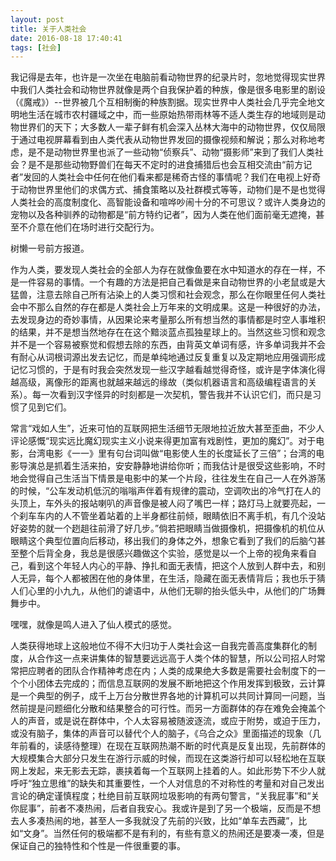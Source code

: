 ```yaml
---
layout: post
title: 关于人类社会
date: 2016-08-18 17:40:41
tags: [社会]
---
```


我记得是去年，也许是一次坐在电脑前看动物世界的纪录片时，忽地觉得现实世界中我们人类社会和动物世界就像是两个自我保护着的种族，像是很多电影里的剧设（《魔戒》）--世界被几个互相制衡的种族割据。现实世界中人类社会几乎完全地文明地生活在城市农村疆域之中，而一些原始热带雨林等不适人类生存的地域则是动物世界们的天下；大多数人一辈子鲜有机会深入丛林大海中的动物世界，仅仅局限于通过电视屏幕看到由人类代表从动物世界发回的摄像视频和解说；那么对称地考虑，是不是动物世界里也派了一些动物“侦察兵”、动物“摄影师”来到了我们人类社会？是不是那些动物野兽们在每天不定时的进食捕猎后也会互相交流由“前方记者”发回的人类社会中任何在他们看来都是稀奇古怪的事情呢？我们在电视上好奇于动物世界里他们的求偶方式、捕食策略以及社群模式等等，动物们是不是也觉得人类社会的高度制度化、高智能设备和喧哗吵闹十分的不可思议？或许人类身边的宠物以及各种驯养的动物都是“前方特约记者”，因为人类在他们面前毫无遮掩，甚至不介意在他们在场时进行交配行为。

树懒一号前方报道。

作为人类，要发现人类社会的全部人为存在就像鱼要在水中知道水的存在一样，不是一件容易的事情。一个有趣的方法是把自己看做是来自动物世界的小老鼠或是大猛兽，注意去除自己所有沾染上的人类习惯和社会观念，那么在你眼里任何人类社会中不那么自然的存在都是人类社会上万年来的文明成果。这是一种很好的办法，去发现身边的奇妙事情，从因果论来考量那么所有想当然的事情都是时空人事堆积的结果，并不是想当然地存在在这个黯淡蓝点孤独星球上的。当然这些习惯和观念并不是一个容易被察觉和假想去除的东西，由背英文单词有感，许多单词我并不会有耐心从词根词源出发去记忆，而是单纯地通过反复重复以及定期地应用强调形成记忆习惯的，于是有时我会突然发现一些汉字越看越觉得奇怪，或许是字体演化得越高级，离像形的距离也就越来越远的缘故（类似机器语言和高级编程语言的关系）。每一次看到汉字怪异的时刻都是一次契机，警告我并不认识它们，而只是习惯了见到它们。

常言“戏如人生”，近来可怕的互联网把生活细节无限地拉近放大甚至歪曲，不少人评论感慨“现实远比魔幻现实主义小说来得更加富有戏剧性，更加的魔幻”。对于电影，台湾电影《一一》里有句台词叫做“电影使人生的长度延长了三倍”；台湾的电影导演总是抓着生活来拍，安安静静地讲给你听；而我估计是很受这些影响，不时地会觉得自己生活当下情景是电影中的某一个片段，往往发生在自己一人在外游荡的时候，“公车发动机低沉的嗡嗡声伴着有规律的震动，空调吹出的冷气打在人的头顶上，车外头的报站喇叭的声音像是被人闷了嘴巴一样；路灯马上就要亮起，一个刹车车内的人不管坐着站着的上半身都往前倾，眼睛依旧不离手机，有几个没站好姿势的就一个趔趄往前滑了好几步。”倘若把眼睛当做摄像机，把摄像机的机位从眼睛这个典型位置向后移动，移出我们的身体之外，想象它看到了我们的后脑勺甚至整个后背全身，我总是很感兴趣做这个实验，感觉是以一个上帝的视角来看自己，看到这个年轻人内心的平静、挣扎和面无表情，把这个人放到人群中去，和别人无异，每个人都被困在他的身体里，在生活，隐藏在面无表情背后；我也乐于猜人们心里的小九九，从他们的谑语中，从他们无聊的抬头低头中，从他们的广场舞舞步中。

嘿嘿，就像是鸣人进入了仙人模式的感觉。

人类获得地球上这般地位不得不大归功于人类社会这一自我完善高度集群化的制度，从合作这一点来讲集体的智慧要远远高于人类个体的智慧，所以公司招人时常常把应聘者的团队合作精神考虑在内；人类的成果绝大多数是需要社会制度下的一个个小团体去完成的；而信息互联网的发展不断地把这个作用发挥到极致，云计算是一个典型的例子，成千上万台分散世界各地的计算机可以共同计算同一问题，当然前提是问题细化分散和结果整合的可行性。而另一方面群体的存在难免会掩盖个人的声音，或是说在群体中，个人太容易被随波逐流，或应于附势，或迫于压力，或没有脑子，集体的声音可以替代个人的脑子，《乌合之众》里面描述的现象（几年前看的，读感待整理）在现在互联网热潮不断的时代真是反复出现，先前群体的大规模集合大部分只发生在游行示威的时候，而现在这类游行却可以轻松地在互联网上发起，来无影去无踪，裹挟着每一个互联网上挂着的人。如此形势下不少人就呼吁“独立思维”的缺失和其重要性，一个人对信息的不对称性的考量和对自己发出言论的确定谨慎程度；杜绝目前互联网垃圾影响的有两句警言，“关我屁事”和“关你屁事”，前者不凑热闹，后者自我安心。我或许是到了另一个极端，反而是不想去人多凑热闹的地，甚至人一多我就没了先前的兴致，比如“单车去西藏”，比如“文身”。当然任何的极端都不是有利的，有些有意义的热闹还是要凑一凑，但是保证自己的独特性和个性是一件很重要的事。